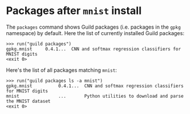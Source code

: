 # Packages after `mnist` install

The `packages` command shows Guild packages (i.e. packages in the
`gpkg` namespace) by default. Here the list of currently installed
Guild packages:

    >>> run("guild packages")
    gpkg.mnist     0.4.1...  CNN and softmax regression classifiers for MNIST digits
    <exit 0>

Here's the list of all packages matching `mnist`:

    >>> run("guild packages ls -a mnist")
    gpkg.mnist          0.4.1...  CNN and softmax regression classifiers for MNIST digits
    mnist               ...       Python utilities to download and parse the MNIST dataset
    <exit 0>
